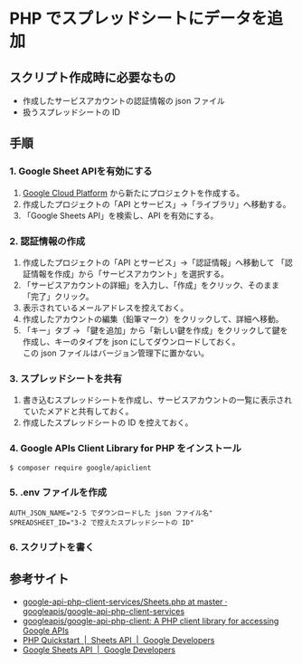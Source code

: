 # PHP でスプレッドシートにデータを追加

## スクリプト作成時に必要なもの

- 作成したサービスアカウントの認証情報の json ファイル
- 扱うスプレッドシートの ID

## 手順

### 1. Google Sheet APIを有効にする

1. [Google Cloud Platform](https://console.cloud.google.com/?hl=JA) から新たにプロジェクトを作成する。
2. 作成したプロジェクトの「API とサービス」->「ライブラリ」へ移動する。
3. 「Google Sheets API」を検索し、API を有効にする。

### 2. 認証情報の作成

1. 作成したプロジェクトの「API とサービス」->「認証情報」へ移動して 「認証情報を作成」から「サービスアカウント」を選択する。
2. 「サービスアカウントの詳細」を入力し、「作成」をクリック、そのまま「完了」クリック。
3. 表示されているメールアドレスを控えておく。
4. 作成したアカウントの編集（鉛筆マーク）をクリックして、詳細へ移動。
5. 「キー」タブ -> 「鍵を追加」から「新しい鍵を作成」をクリックして鍵を作成し、キーのタイプを json にしてダウンロードしておく。  
この json ファイルはバージョン管理下に置かない。

### 3. スプレッドシートを共有

1. 書き込むスプレッドシートを作成し、サービスアカウントの一覧に表示されていたメアドと共有しておく。
2. 作成したスプレッドシートの ID を控えておく。

### 4. Google APIs Client Library for PHP をインストール

```
$ composer require google/apiclient
```

### 5. .env ファイルを作成

```conf:.env
AUTH_JSON_NAME="2-5 でダウンロードした json ファイル名"
SPREADSHEET_ID="3-2 で控えたスプレッドシートの ID"
```


### 6. スクリプトを書く


## 参考サイト

- [google-api-php-client-services/Sheets.php at master · googleapis/google-api-php-client-services](https://github.com/googleapis/google-api-php-client-services/blob/master/src/Sheets.php)
- [googleapis/google-api-php-client: A PHP client library for accessing Google APIs](https://github.com/googleapis/google-api-php-client)
- [PHP Quickstart  |  Sheets API  |  Google Developers](https://developers.google.com/sheets/api/quickstart/php)
- [Google Sheets API  |  Google Developers](https://developers.google.com/sheets/api/reference/rest)

